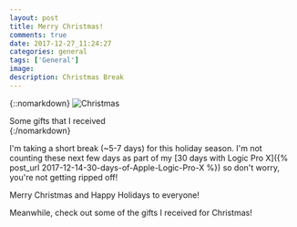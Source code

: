 ```yaml
---
layout: post
title: Merry Christmas!
comments: true
date: 2017-12-27_11:24:27 
categories: general
tags: ['General']
image:
description: Christmas Break
---
```


{::nomarkdown}
  <img src="/assets/General/Christmas17.jpg" alt="Christmas">
  <div class="image-caption">Some gifts that I received</div>
{:/nomarkdown}

I'm taking a short break (~5-7 days) for this holiday season. I'm not counting these next few days as part of my [30 days with Logic Pro X]({% post_url 2017-12-14-30-days-of-Apple-Logic-Pro-X %}) so don't worry, you're not getting ripped off!

Merry Christmas and Happy Holidays to everyone!

Meanwhile, check out some of the gifts I received for Christmas!